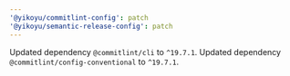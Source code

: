 ```yaml
---
'@yikoyu/commitlint-config': patch
'@yikoyu/semantic-release-config': patch
---
```


Updated dependency `@commitlint/cli` to `^19.7.1`.
Updated dependency `@commitlint/config-conventional` to `^19.7.1`.

